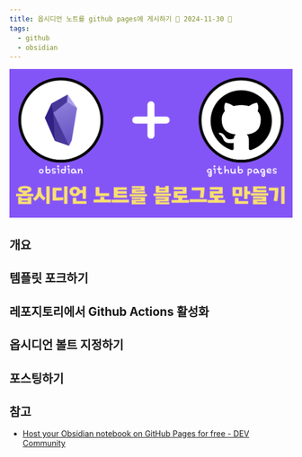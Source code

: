 ```yaml
---
title: 옵시디언 노트를 github pages에 게시하기 📅 2024-11-30 🔼
tags:
  - github
  - obsidian
---
```

![logo](logo.png)
## 개요



## 템플릿 포크하기
## 레포지토리에서 Github Actions 활성화

## 옵시디언 볼트 지정하기
## 포스팅하기
## 참고
* [Host your Obsidian notebook on GitHub Pages for free - DEV Community](https://dev.to/defenderofbasic/host-your-obsidian-notebook-on-github-pages-for-free-8l1)
